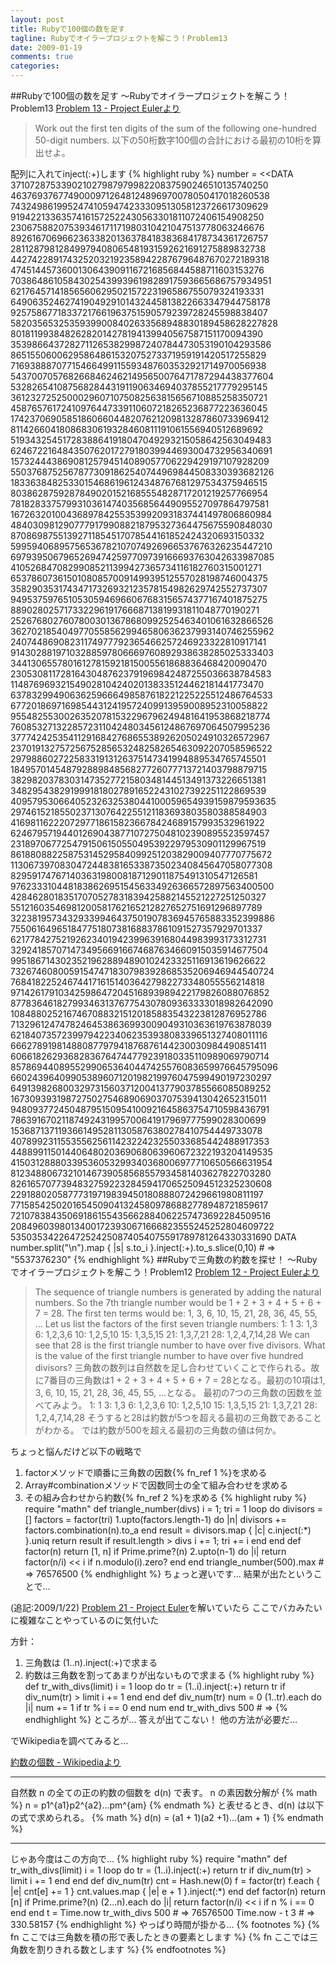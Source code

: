 ```yaml
---
layout: post
title: Rubyで100個の数を足す
tagline: Rubyでオイラープロジェクトを解こう！Problem13
date: 2009-01-19
comments: true
categories:
---
```


##Rubyで100個の数を足す ～Rubyでオイラープロジェクトを解こう！Problem13
[Problem 13 - Project Eulerより](http://projecteuler.net/index.php?section=problems&id=13)
> 
> Work out the first ten digits of the sum of the following one-hundred 50-digit numbers.
> 以下の50桁数字100個の合計における最初の10桁を算出せよ。


配列に入れてinject(:+)します
{% highlight ruby %}
number = <<DATA
37107287533902102798797998220837590246510135740250
46376937677490009712648124896970078050417018260538
74324986199524741059474233309513058123726617309629
91942213363574161572522430563301811072406154908250
23067588207539346171171980310421047513778063246676
89261670696623633820136378418383684178734361726757
28112879812849979408065481931592621691275889832738
44274228917432520321923589422876796487670272189318
47451445736001306439091167216856844588711603153276
70386486105843025439939619828917593665686757934951
62176457141856560629502157223196586755079324193331
64906352462741904929101432445813822663347944758178
92575867718337217661963751590579239728245598838407
58203565325359399008402633568948830189458628227828
80181199384826282014278194139940567587151170094390
35398664372827112653829987240784473053190104293586
86515506006295864861532075273371959191420517255829
71693888707715466499115593487603532921714970056938
54370070576826684624621495650076471787294438377604
53282654108756828443191190634694037855217779295145
36123272525000296071075082563815656710885258350721
45876576172410976447339110607218265236877223636045
17423706905851860660448207621209813287860733969412
81142660418086830619328460811191061556940512689692
51934325451728388641918047049293215058642563049483
62467221648435076201727918039944693004732956340691
15732444386908125794514089057706229429197107928209
55037687525678773091862540744969844508330393682126
18336384825330154686196124348767681297534375946515
80386287592878490201521685554828717201219257766954
78182833757993103614740356856449095527097864797581
16726320100436897842553539920931837441497806860984
48403098129077791799088218795327364475675590848030
87086987551392711854517078544161852424320693150332
59959406895756536782107074926966537676326235447210
69793950679652694742597709739166693763042633987085
41052684708299085211399427365734116182760315001271
65378607361501080857009149939512557028198746004375
35829035317434717326932123578154982629742552737307
94953759765105305946966067683156574377167401875275
88902802571733229619176668713819931811048770190271
25267680276078003013678680992525463401061632866526
36270218540497705585629946580636237993140746255962
24074486908231174977792365466257246923322810917141
91430288197103288597806669760892938638285025333403
34413065578016127815921815005561868836468420090470
23053081172816430487623791969842487255036638784583
11487696932154902810424020138335124462181441773470
63783299490636259666498587618221225225512486764533
67720186971698544312419572409913959008952310058822
95548255300263520781532296796249481641953868218774
76085327132285723110424803456124867697064507995236
37774242535411291684276865538926205024910326572967
23701913275725675285653248258265463092207058596522
29798860272258331913126375147341994889534765745501
18495701454879288984856827726077713721403798879715
38298203783031473527721580348144513491373226651381
34829543829199918180278916522431027392251122869539
40957953066405232632538044100059654939159879593635
29746152185502371307642255121183693803580388584903
41698116222072977186158236678424689157993532961922
62467957194401269043877107275048102390895523597457
23189706772547915061505504953922979530901129967519
86188088225875314529584099251203829009407770775672
11306739708304724483816533873502340845647058077308
82959174767140363198008187129011875491310547126581
97623331044818386269515456334926366572897563400500
42846280183517070527831839425882145521227251250327
55121603546981200581762165212827652751691296897789
32238195734329339946437501907836945765883352399886
75506164965184775180738168837861091527357929701337
62177842752192623401942399639168044983993173312731
32924185707147349566916674687634660915035914677504
99518671430235219628894890102423325116913619626622
73267460800591547471830798392868535206946944540724
76841822524674417161514036427982273348055556214818
97142617910342598647204516893989422179826088076852
87783646182799346313767754307809363333018982642090
10848802521674670883215120185883543223812876952786
71329612474782464538636993009049310363619763878039
62184073572399794223406235393808339651327408011116
66627891981488087797941876876144230030984490851411
60661826293682836764744779239180335110989069790714
85786944089552990653640447425576083659976645795096
66024396409905389607120198219976047599490197230297
64913982680032973156037120041377903785566085089252
16730939319872750275468906903707539413042652315011
94809377245048795150954100921645863754710598436791
78639167021187492431995700641917969777599028300699
15368713711936614952811305876380278410754449733078
40789923115535562561142322423255033685442488917353
44889911501440648020369068063960672322193204149535
41503128880339536053299340368006977710650566631954
81234880673210146739058568557934581403627822703280
82616570773948327592232845941706525094512325230608
22918802058777319719839450180888072429661980811197
77158542502016545090413245809786882778948721859617
72107838435069186155435662884062257473692284509516
20849603980134001723930671666823555245252804609722
53503534226472524250874054075591789781264330331690
DATA
 number.split("\n").map { |s| s.to_i }.inject(:+).to_s.slice(0,10) # => "5537376230"
{% endhighlight %}
##Rubyで三角数の約数を探せ！ ～Rubyでオイラープロジェクトを解こう！Problem12
[Problem 12 - Project Eulerより](http://projecteuler.net/index.php?section=problems&id=12)
> 
> The sequence of triangle numbers is generated by adding the natural numbers. So the 7th triangle number would be 1 + 2 + 3 + 4 + 5 + 6 + 7 = 28. The first ten terms would be:
> 1, 3, 6, 10, 15, 21, 28, 36, 45, 55, ...
> Let us list the factors of the first seven triangle numbers:
>  1: 1
>  3: 1,3
>  6: 1,2,3,6
> 10: 1,2,5,10
> 15: 1,3,5,15
> 21: 1,3,7,21
> 28: 1,2,4,7,14,28
> We can see that 28 is the first triangle number to have over five divisors.
> What is the value of the first triangle number to have over five hundred divisors?
> 三角数の数列は自然数を足し合わせていくことで作られる。故に7番目の三角数は1 + 2 + 3 + 4 + 5 + 6 + 7 = 28となる。最初の10項は1, 3, 6, 10, 15, 21, 28, 36, 45, 55, ...となる。
> 最初の7つの三角数の因数を並べてみよう。
>  1: 1
>  3: 1,3
>  6: 1,2,3,6
> 10: 1,2,5,10
> 15: 1,3,5,15
> 21: 1,3,7,21
> 28: 1,2,4,7,14,28
> そうすると28は約数が5つを超える最初の三角数であることがわかる。
> では約数が500を超える最初の三角数の値は何か。


ちょっと悩んだけど以下の戦略で
1. factorメソッドで順番に三角数の因数{% fn_ref 1 %}を求める
1. Array#combinationメソッドで因数同士の全て組み合わせを求める
1. その組み合わせから約数{% fn_ref 2 %}を求める
{% highlight ruby %}
 require "mathn"
 def triangle_number(divs)
   i = 1; tri = 1
   loop do
     divisors = []
     factors = factor(tri)
     1.upto(factors.length-1) do |n|
       divisors += factors.combination(n).to_a
     end
     result = divisors.map { |c| c.inject(:*) }.uniq
     return result if result.length > divs
     i += 1; tri += i
   end
 end
 def factor(n)
   return [1, n] if Prime.prime?(n)
   2.upto(n-1) do |i|
     return factor(n/i) << i if n.modulo(i).zero?
   end
 end
 triangle_number(500).max # => 76576500
{% endhighlight %}
ちょっと遅いです…
結果が出たということで…

(追記:2009/1/22)
[Problem 21 - Project Euler](http://projecteuler.net/index.php?section=problems&id=21)を解いていたら
ここでバカみたいに複雑なことやっているのに気付いた

方針：
1. 三角数は (1..n).inject(:+)で求まる
1. 約数は三角数を割ってあまりが出ないもので求まる
{% highlight ruby %}
 def tr_with_divs(limit)
   i = 1
   loop do
     tr = (1..i).inject(:+)
     return tr if div_num(tr) > limit
     i += 1
   end
 end
 def div_num(tr)
   num = 0
   (1..tr).each do |i|
     num += 1 if tr % i == 0
   end
   num
 end
 tr_with_divs 500 # =>
{% endhighlight %}
ところが…
答えが出てこない！
他の方法が必要だ…

でWikipediaを調べてみると…

[約数の個数 - Wikipediaより](http://ja.wikipedia.org/wiki/%E7%B4%84%E6%95%B0)
 
____
自然数 n の全ての正の約数の個数を d(n) で表す。
n の素因数分解が
{% math %}
n = p1^{a1}p2^{a2}...pm^{am}
{% endmath %}
と表せるとき、d(n) は以下の式で求められる。
{% math %}
d(n) = (a1 + 1)(a2 +1)...(am + 1)
{% endmath %}
____

じゃあ今度はこの方向で…
{% highlight ruby %}
 require "mathn"
 def tr_with_divs(limit)
   i = 1
   loop do
     tr = (1..i).inject(:+)
     return tr if div_num(tr) > limit
     i += 1
   end
 end
 def div_num(tr)
   cnt = Hash.new(0)
   f = factor(tr)
   f.each { |e| cnt[e] += 1 }
   cnt.values.map { |e| e + 1 }.inject(:*)
 end
 def factor(n)
   return [n] if Prime.prime?(n)
   (2...n).each do |i|
     return factor(n/i) << i if n % i == 0
   end
 end
 t = Time.now
 tr_with_divs 500 # => 76576500
 Time.now - t  3 # => 330.58157
{% endhighlight %}
やっぱり時間が掛かる…
{% footnotes %}
   {% fn ここでは三角数を積の形で表したときの要素とします %}
   {% fn ここでは三角数を割りきれる数とします %}
{% endfootnotes %}
